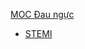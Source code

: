 [MOC Đau ngực](../100%20Reference%20notes/MOC%20%C4%90au%20ng%E1%BB%B1c.md)  
- [STEMI](STEMI.md)  
  
